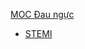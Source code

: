 [MOC Đau ngực](../100%20Reference%20notes/MOC%20%C4%90au%20ng%E1%BB%B1c.md)  
- [STEMI](STEMI.md)  
  
